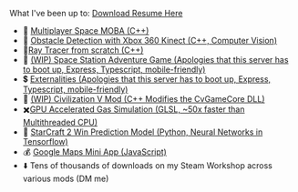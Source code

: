 
What I've been up to: [Download Resume Here](https://github.com/lfricken/resume/raw/main/resume_pdf.pdf)
* :space_invader: [Multiplayer Space MOBA (C++)](https://github.com/lfricken/StellarReaction#readme)
* :eyes: [Obstacle Detection with Xbox 360 Kinect (C++, Computer Vision)](https://github.com/lfricken/obstacle_detection#readme)
* :flashlight:[Ray Tracer from scratch (C++)](https://github.com/lfricken/RayTracer/tree/master#readme)
* :iphone: [(WIP) Space Station Adventure Game (Apologies that this server has to boot up, Express, Typescript, mobile-friendly)](https://space13.herokuapp.com/about2.html)
* :heavy_dollar_sign: [Externalities (Apologies that this server has to boot up, Express, Typescript, mobile-friendly)](https://externalities-0.herokuapp.com/about2.html)
* :green_apple: [(WIP) Civilization V Mod (C++ Modifies the CvGameCore DLL)](https://github.com/lfricken/LeonMod#readme)
* :heavy_multiplication_x:[GPU Accelerated Gas Simulation (GLSL, ~50x faster than Multithreaded CPU)](https://github.com/lfricken/SpaceStationManager/tree/custom_dx_dy/Assets/Scripts#readme)
* :100: [StarCraft 2 Win Prediction Model (Python, Neural Networks in Tensorflow)](https://github.com/lfricken/sc2ai#readme)
* :moneybag: [Google Maps Mini App (JavaScript)](https://github.com/lfricken/kendall_webapp_public#readme)
* :arrow_down: Tens of thousands of downloads on my Steam Workshop across various mods (DM me)
